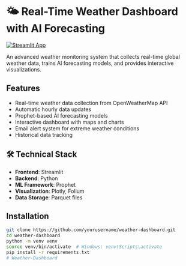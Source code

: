 # 🌤️ Real-Time Weather Dashboard with AI Forecasting

[![Streamlit App](https://static.streamlit.io/badges/streamlit_badge_black_white.svg)](https://your-dashboard-url.streamlit.app)

An advanced weather monitoring system that collects real-time global weather data, trains AI forecasting models, and provides interactive visualizations.

## Features
- Real-time weather data collection from OpenWeatherMap API
- Automatic hourly data updates
- Prophet-based AI forecasting models
- Interactive dashboard with maps and charts
- Email alert system for extreme weather conditions
- Historical data tracking

## 🛠️ Technical Stack
- **Frontend**: Streamlit
- **Backend**: Python
- **ML Framework**: Prophet
- **Visualization**: Plotly, Folium
- **Data Storage**: Parquet files

## Installation
```bash
git clone https://github.com/yourusername/weather-dashboard.git
cd weather-dashboard
python -m venv venv
source venv/bin/activate  # Windows: venv\Scripts\activate
pip install -r requirements.txt
# Weather-Dashboard
